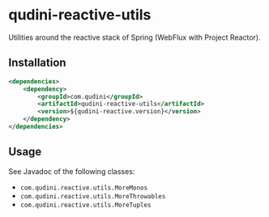 # qudini-reactive-utils

Utilities around the reactive stack of Spring (WebFlux with Project Reactor).

## Installation

```xml
<dependencies>
    <dependency>
        <groupId>com.qudini</groupId>
        <artifactId>qudini-reactive-utils</artifactId>
        <version>${qudini-reactive.version}</version>
    </dependency>
</dependencies>
```

## Usage

See Javadoc of the following classes:

- `com.qudini.reactive.utils.MoreMonos`
- `com.qudini.reactive.utils.MoreThrowables`
- `com.qudini.reactive.utils.MoreTuples`
